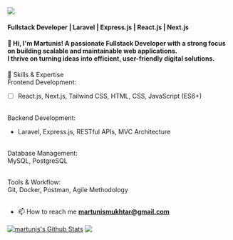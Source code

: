 <img src="https://images.unsplash.com/photo-1444492417251-9c84a5fa18e0?ixlib=rb-1.2.1&ixid=eyJhcHBfaWQiOjEyMDd9&auto=format&fit=crop&w=975&h=300&q=80"/>
 
#### Fullstack Developer | Laravel | Express.js | React.js | Next.js <br>
#### 👋 Hi, I'm Martunis! A passionate Fullstack Developer with a strong focus on building scalable and maintainable web applications. <br>I thrive on turning ideas into efficient, user-friendly digital solutions.

💼 Skills & Expertise <br>
Frontend Development:<br>
 - [ ] React.js, Next.js, Tailwind CSS, HTML, CSS, JavaScript (ES6+)<br><br>

Backend Development:<br>
 - Laravel, Express.js, RESTful APIs, MVC Architecture<br><br>

Database Management:<br>
  MySQL, PostgreSQL<br><br>

Tools & Workflow:<br>
  Git, Docker, Postman, Agile Methodology<br><br>


- 📫 How to reach me **martunismukhtar@gmail.com**



<a href="https://github.com/martunismukhtar">
<img align="center" alt="martunis's Github Stats" src="https://github-readme-stats.codestackr.vercel.app/api?username=martunismukhtar&show_icons=true&hide_border=true&count_private=true&include_all_commits=true&theme=radical" /></a>


<a href="https://github.com/martunismukhtar">
  <img align="center" src="https://github-readme-stats.anuraghazra1.vercel.app/api/top-langs/?username=martunismukhtar&layout=compact&theme=radical" />
</a>



